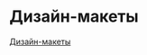 # Дизайн-макеты
[Дизайн-макеты](https://www.figma.com/design/LSSq0mnCxBjwlaaDtKHJGe/%D0%9C%D0%B0%D0%BA%D0%B5%D1%82%D1%8B-Bookstore?node-id=0-1&t=VVmBrzS89Dkrf0sY-1)

